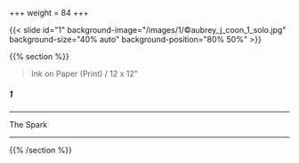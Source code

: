 +++
weight = 84
+++


{{< slide id="1" background-image="/images/1/©aubrey_j_coon_1_solo.jpg" background-size="40% auto" background-position="80% 50%" >}}

{{% section %}}

> Ink on Paper (Print) / 12 x 12"

##### 1

---

The Spark

---

{{% /section %}}